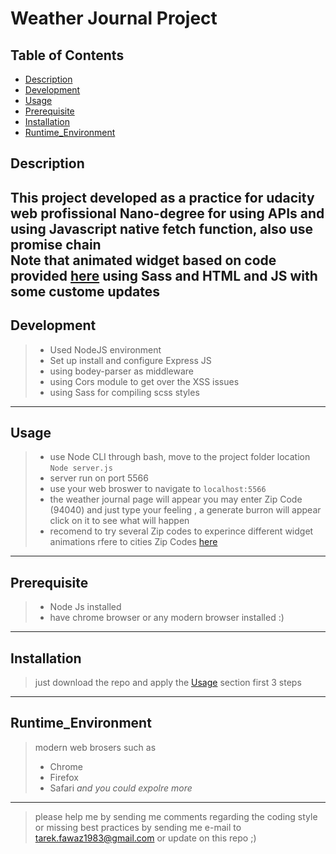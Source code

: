 # Weather Journal Project 

## Table of Contents

- [Description](#Description)
- [Development](#development)
- [Usage](#Usage)
- [Prerequisite](#Prerequisite)
- [Installation](#Installation)
- [Runtime_Environment](#Runtime_Environment)

## Description

This project developed as a practice for udacity web profissional Nano-degree for using APIs and using Javascript native fetch function,
also use promise chain  
 Note that animated widget based on code provided [here](https://codepen.io/ste-vg/pen/Gqakbo*/) using Sass and HTML and JS with some custome updates 
---
## Development

> - Used NodeJS environment 
> - Set up install and configure Express JS
> - using bodey-parser as middleware
> - using Cors module to get over the XSS issues 
> - using Sass for compiling scss styles  

---

## Usage 
> - use Node CLI through bash, move to the project folder location `Node server.js` 
> - server run on port 5566
> - use your web broswer to navigate to `localhost:5566`
> - the weather journal page will appear you may enter Zip Code (94040) and just type your feeling , a generate burron will appear click on it to see what will happen
> - recomend to try several Zip codes to experince different widget animations rfere to cities Zip Codes [here](http://phaster.com/zip_code.html)     
---

## Prerequisite
> - Node Js installed 
> - have chrome browser or any modern browser installed :)
---
## Installation
> just download the repo and apply the [Usage](#Usage) section first 3 steps
---
## Runtime_Environment
> modern web brosers such as 
> - Chrome 
> - Firefox 
> - Safari 
> *and you could expolre more*
---
> please help me by sending me comments regarding the coding style or missing best practices by sending me e-mail to [tarek.fawaz1983@gmail.com](mailto:tarek.fawaz1983@gmail.com) 
or update on this repo ;)

